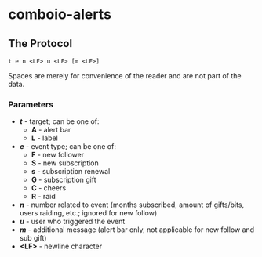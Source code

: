 comboio-alerts
==============

## The Protocol

```
t e n <LF> u <LF> [m <LF>]
```
Spaces are merely for convenience of the reader and are not part of the data.

### Parameters

* ***t*** - target; can be one of:
    * **A** - alert bar
    * **L** - label
* ***e*** - event type; can be one of:
    * **F** - new follower
    * **S** - new subscription
    * **s** - subscription renewal
    * **G** - subscription gift
    * **C** - cheers
    * **R** - raid
* ***n*** - number related to event (months subscribed, amount of gifts/bits, users raiding, etc.; ignored for new follow)
* ***u*** - user who triggered the event
* ***m*** - additional message (alert bar only, not applicable for new follow and sub gift)
* **\<LF\>** - newline character
